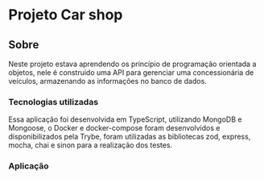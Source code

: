 <h1>Projeto Car shop</h1>

<h2>Sobre</h2>

<p>Neste projeto estava aprendendo os princípio de programação orientada a objetos, nele é construido uma API para gerenciar uma concessionária de veículos, armazenando as informações no banco de dados.</p>

<h3>Tecnologias utilizadas</h3>

<p>Essa aplicação foi desenvolvida em TypeScript, utilizando MongoDB e Mongoose, o Docker e docker-compose foram desenvolvidos e disponibilizados pela Trybe, foram utilizadas as bibliotecas zod, express, mocha, chai e sinon para a realização dos testes.</p>

<h3>Aplicação</h3>

